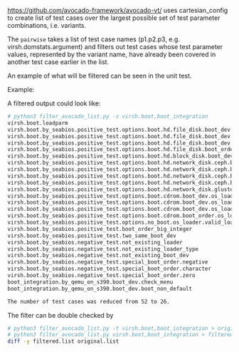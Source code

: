 https://github.com/avocado-framework/avocado-vt/ uses cartesian_config to create list of test cases over the largest possible set of test parameter combinations, i.e. variants.

The `pairwise` takes a list of test case names (p1.p2.p3, e.g. virsh.domstats.argument) and filters out test cases whose test parameter values, represented by the variant name, have already been covered in another test case earlier in the list.

An example of what will be filtered can be seen in the unit test.

Example:

A filtered output could look like:
```bash
# python3 filter_avocado_list.py -s virsh.boot,boot_integration
virsh.boot.loadparm
virsh.boot.by_seabios.positive_test.options.boot.hd.file_disk.boot_dev.os_loader.valid_loader_type.valid_readonly
virsh.boot.by_seabios.positive_test.options.boot.hd.file_disk.boot_dev.os_loader.valid_loader_type.no_readonly
virsh.boot.by_seabios.positive_test.options.boot.hd.file_disk.boot_dev.os_loader.no_loader_type.valid_readonly
virsh.boot.by_seabios.positive_test.options.boot.hd.file_disk.boot_order.os_loader.valid_loader_type.valid_readonly
virsh.boot.by_seabios.positive_test.options.boot.hd.block_disk.boot_dev.os_loader.valid_loader_type.valid_readonly
virsh.boot.by_seabios.positive_test.options.boot.hd.network_disk.ceph.boot_dev.os_loader.valid_loader_type.valid_readonly
virsh.boot.by_seabios.positive_test.options.boot.hd.network_disk.ceph.boot_dev.os_loader.valid_loader_type.no_readonly
virsh.boot.by_seabios.positive_test.options.boot.hd.network_disk.ceph.boot_dev.os_loader.no_loader_type.valid_readonly
virsh.boot.by_seabios.positive_test.options.boot.hd.network_disk.ceph.boot_order.os_loader.valid_loader_type.valid_readonly
virsh.boot.by_seabios.positive_test.options.boot.hd.network_disk.glusterfs.boot_dev.os_loader.valid_loader_type.valid_readonly
virsh.boot.by_seabios.positive_test.options.boot.cdrom.boot_dev.os_loader.valid_loader_type.valid_readonly
virsh.boot.by_seabios.positive_test.options.boot.cdrom.boot_dev.os_loader.valid_loader_type.no_readonly
virsh.boot.by_seabios.positive_test.options.boot.cdrom.boot_dev.os_loader.no_loader_type.valid_readonly
virsh.boot.by_seabios.positive_test.options.boot.cdrom.boot_order.os_loader.valid_loader_type.valid_readonly
virsh.boot.by_seabios.positive_test.options.no_boot.os_loader.valid_loader_type.valid_readonly
virsh.boot.by_seabios.positive_test.boot_order_big_integer
virsh.boot.by_seabios.positive_test.two_same_boot_dev
virsh.boot.by_seabios.negative_test.not_existing_loader
virsh.boot.by_seabios.negative_test.not_existing_loader_type
virsh.boot.by_seabios.negative_test.not_existing_boot_dev
virsh.boot.by_seabios.negative_test.special_boot_order.negative
virsh.boot.by_seabios.negative_test.special_boot_order.character
virsh.boot.by_seabios.negative_test.special_boot_order.zero
boot_integration.by_qemu_on_s390.boot_dev.check_menu
boot_integration.by_qemu_on_s390.boot_dev.boot_non_default

The number of test cases was reduced from 52 to 26.
```

The filter can be double checked by
```bash
# python3 filter_avocado_list.py -t virsh.boot,boot_integration > original.list
# python3 filter_avocado_list.py virsh.boot,boot_integration > filtered.list
diff -y filtered.list original.list
```
